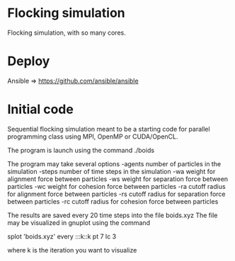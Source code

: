 Flocking simulation
=====

Flocking simulation, with so many cores. 

Deploy 
=====
Ansible => https://github.com/ansible/ansible

Initial code
=====
Sequential flocking simulation meant to be a starting code for parallel  
programming class using MPI, OpenMP or CUDA/OpenCL.

The program is launch using the command
  ./boids

The program may take several options
  -agents number of particles in the simulation
  -steps number of time steps in the simulation
  -wa weight for alignment force between particles
  -ws weight for separation force between particles
  -wc weight for cohesion force between particles
  -ra cutoff radius for alignment force between particles
  -rs cutoff radius for separation force between particles
  -rc cutoff radius for cohesion force between particles

The results are saved every 20 time steps into the file boids.xyz
The file may be visualized in gnuplot using the command

splot 'boids.xyz'  every :::k::k pt 7 lc 3

where k is the iteration you want to visualize
